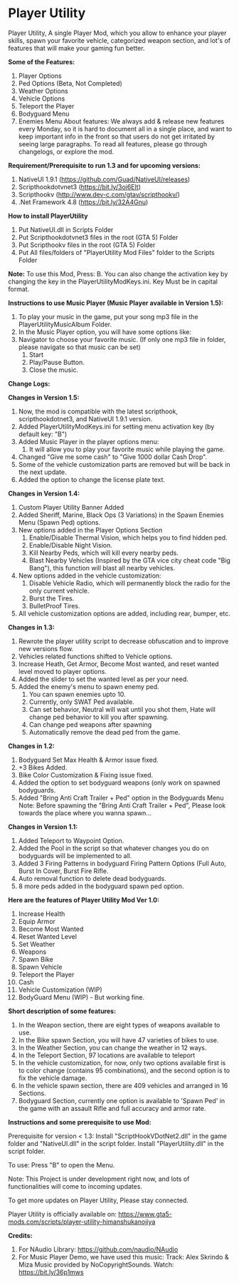 # Player Utility
Player Utility, A single Player Mod, which you allow to enhance your player skills, spawn your favorite vehicle, categorized weapon section, and lot's of features that will make your gaming fun better.

**Some of the Features:**
1. Player Options
2. Ped Options (Beta, Not Completed)
3. Weather Options
4. Vehicle Options
5. Teleport the Player
6. Bodyguard Menu
7. Enemies Menu
About features: We always add & release new features every Monday, so it is hard to document all in a single place, and want to keep important info in the front so that users do not get irritated by seeing large paragraphs. To read all features, please go through changelogs, or explore the mod.

**Requirement/Prerequisite to run 1.3 and for upcoming versions:**
1. NativeUI 1.9.1 (https://github.com/Guad/NativeUI/releases)
2. Scripthookdotvnet3 (https://bit.ly/3oi6Elt)
3. Scripthookv (http://www.dev-c.com/gtav/scripthookv/)
4. .Net Framework 4.8 (https://bit.ly/32A4Gnu)

**How to install PlayerUtility**
1. Put NativeUI.dll in Scripts Folder
2. Put Scripthookdotvnet3 files in the root (GTA 5) Folder
3. Put Scripthookv files in the root (GTA 5) Folder
4. Put All files/folders of "PlayerUtility Mod Files" folder to the Scripts Folder

**Note:** To use this Mod, Press: B. You can also change the activation key by changing the key in the PlayerUtilityModKeys.ini. Key Must be in capital format.

**Instructions to use Music Player (Music Player available in Version 1.5):**
1. To play your music in the game, put your song mp3 file in the PlayerUtilityMusicAlbum Folder.
2. In the Music Player option, you will have some options like:
3. Navigator to choose your favorite music. (If only one mp3 file in folder, please navigate so that music can be set)
   1. Start
   2. Play/Pause Button.
   3. Close the music.

**Change Logs:**

**Changes in Version 1.5:**
1. Now, the mod is compatible with the latest scripthook, scripthookdotnet3, and NativeUI 1.9.1 version.
2. Added PlayerUtilityModKeys.ini for setting menu activation key (by default key: "B")
3. Added Music Player in the player options menu:
   1. It will allow you to play your favorite music while playing the game.
4. Changed "Give me some cash" to "Give 1000 dollar Cash Drop".
5. Some of the vehicle customization parts are removed but will be back in the next update.
6. Added the option to change the license plate text.

**Changes in Version 1.4:**
1. Custom Player Utility Banner Added
2. Added Sheriff, Marine, Black Ops (3 Variations) in the Spawn Enemies Menu (Spawn Ped) options.
3. New options added in the Player Options Section
   1. Enable/Disable Thermal Vision, which helps you to find hidden ped.
   2. Enable/Disable Night Vision.
   3. Kill Nearby Peds, which will kill every nearby peds.
   4. Blast Nearby Vehicles (Inspired by the GTA vice city cheat code "Big Bang"), this function will blast all nearby vehicles.
4. New options added in the vehicle customization:
   1. Disable Vehicle Radio, which will permanently block the radio for the only current vehicle.
   2. Burst the Tires.
   3. BulletProof Tires.
5. All vehicle customization options are added, including rear, bumper, etc.

**Changes in 1.3:**
1. Rewrote the player utility script to decrease obfuscation and to improve new versions flow.
2. Vehicles related functions shifted to Vehicle options.
3. Increase Heath, Get Armor, Become Most wanted, and reset wanted level moved to player options.
4. Added the slider to set the wanted level as per your need.
5. Added the enemy's menu to spawn enemy ped.
   1. You can spawn enemies upto 10.
   2. Currently, only SWAT Ped available.
   3. Can set behavior, Neutral will wait until you shot them, Hate will change ped behavior to kill you after spawning.
   4. Can change ped weapons after spawning
   5. Automatically remove the dead ped from the game.

**Changes in 1.2:**
1. Bodyguard Set Max Health & Armor issue fixed.
2. +3 Bikes Added.
3. Bike Color Customization & Fixing issue fixed.
4. Added the option to set bodyguard weapons (only work on spawned bodyguards.
5. Added "Bring Anti Craft Trailer + Ped" option in the Bodyguards Menu
Note: Before spawning the "Bring Anti Craft Trailer + Ped", Please look towards the place where you wanna spawn...

**Changes in Version 1.1:**
1. Added Teleport to Waypoint Option.
2. Added the Pool in the script so that whatever changes you do on bodyguards will be implemented to all.
3. Added 3 Firing Patterns in bodyguard Firing Pattern Options (Full Auto, Burst In Cover, Burst Fire Rifle.
4. Auto removal function to delete dead bodyguards.
5. 8 more peds added in the bodyguard spawn ped option.

**Here are the features of Player Utility Mod Ver 1.0:**
1. Increase Health
2. Equip Armor
3. Become Most Wanted
4. Reset Wanted Level
5. Set Weather
6. Weapons
7. Spawn Bike
8. Spawn Vehicle
9. Teleport the Player
10. Cash
11. Vehicle Customization (WIP)
12. BodyGuard Menu (WIP) - But working fine.

**Short description of some features:**
1. In the Weapon section, there are eight types of weapons available to use.
2. In the Bike spawn Section, you will have 47 varieties of bikes to use.
3. In the Weather Section, you can change the weather in 12 ways.
4. In the Teleport Section, 97 locations are available to teleport
5. In the vehicle customization, for now, only two options available first is to color change (contains 95 combinations), and the second option is to fix the vehicle damage.
6. In the vehicle spawn section, there are 409 vehicles and arranged in 16 Sections. 
7. Bodyguard Section, currently one option is available to 'Spawn Ped' in the game with an assault Rifle and full accuracy and armor rate.

**Instructions and some prerequisite to use Mod:**

Prerequisite for version < 1.3: 
Install "ScriptHookVDotNet2.dll" in the game folder and "NativeUI.dll" in the script folder.
Install "PlayerUtility.dll" in the script folder.

To use:
Press "B" to open the Menu.

Note: This Project is under development right now, and lots of functionalities will come to incoming updates. 

To get more updates on Player Utility, Please stay connected.

Player Utility is officially available on:
https://www.gta5-mods.com/scripts/player-utility-himanshukanojiya

**Credits:**
1. For NAudio Library: https://github.com/naudio/NAudio
2. For Music Player Demo, we have used this music:
Track: Alex Skrindo & Miza
Music provided by NoCopyrightSounds.
Watch: https://bit.ly/36p1mws
